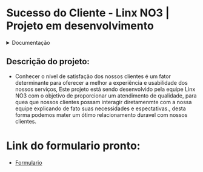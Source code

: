 # Sucesso do Cliente - Linx NO3 | Projeto em desenvolvimento

<details>
  <summary>Documentação</summary>
  
# Documentação | Projeto Sucesso do Cliente - Linx NO3

## Diagrama de Atividades
[![](https://github.com/TiagoMoreiraPimentel/Linx_NO3/blob/main/Projeto%20Linx%20NO3%20-%20Experiencia%20do%20Cliente/Diagrama%20de%20atividades.png?raw=true)]()

  
  ```javascript
  console.log("I'm a code block!");
  ```
  
</details>

## Descrição do projeto:
- Conhecer o nível de satisfação dos nossos clientes é um fator determinante para oferecer a melhor a experiência e usabilidade dos nossos serviços, Este projeto está sendo desenvolvido pela equipe Linx NO3 com o objetivo de proporcionar um atendimento de qualidade, para quea que nossos clientes possam interagir diretamenmte com a nossa equipe explicando de fato suas necessidades e espectativas., desta forma podemos mater um ótimo relacionamento duravel com nossos clientes.

# Link do formulario pronto:
* [Formulario](https://docs.google.com/forms/d/e/1FAIpQLSf1lwg8kKC3JhkwNExD-ylzfgJ__drJEtNejA1IZMuinLO6pA/viewform)